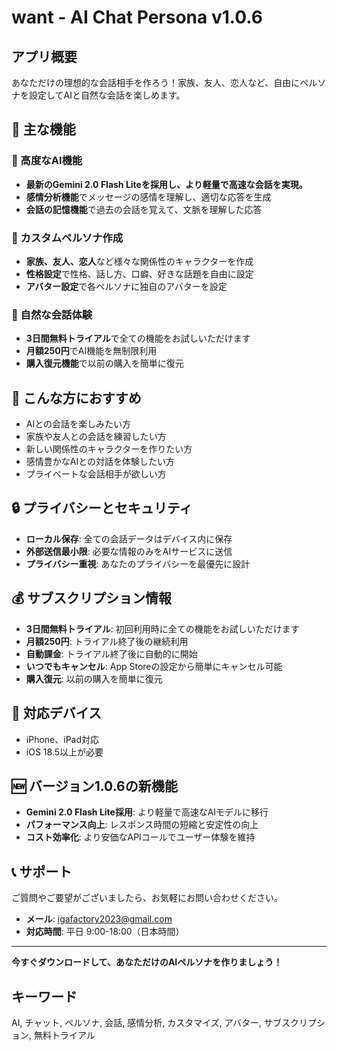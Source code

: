 # want - AI Chat Persona v1.0.6

## アプリ概要
あなただけの理想的な会話相手を作ろう！家族、友人、恋人など、自由にペルソナを設定してAIと自然な会話を楽しめます。

## 🌟 主な機能

### 🤖 高度なAI機能
- **最新のGemini 2.0 Flash Liteを採用し、より軽量で高速な会話を実現。**
- **感情分析機能**でメッセージの感情を理解し、適切な応答を生成
- **会話の記憶機能**で過去の会話を覚えて、文脈を理解した応答

### 👤 カスタムペルソナ作成
- **家族、友人、恋人**など様々な関係性のキャラクターを作成
- **性格設定**で性格、話し方、口癖、好きな話題を自由に設定
- **アバター設定**で各ペルソナに独自のアバターを設定

### 💬 自然な会話体験
- **3日間無料トライアル**で全ての機能をお試しいただけます
- **月額250円**でAI機能を無制限利用
- **購入復元機能**で以前の購入を簡単に復元

## 🎯 こんな方におすすめ

- AIとの会話を楽しみたい方
- 家族や友人との会話を練習したい方
- 新しい関係性のキャラクターを作りたい方
- 感情豊かなAIとの対話を体験したい方
- プライベートな会話相手が欲しい方

## 🔒 プライバシーとセキュリティ

- **ローカル保存**: 全ての会話データはデバイス内に保存
- **外部送信最小限**: 必要な情報のみをAIサービスに送信
- **プライバシー重視**: あなたのプライバシーを最優先に設計

## 💰 サブスクリプション情報

- **3日間無料トライアル**: 初回利用時に全ての機能をお試しいただけます
- **月額250円**: トライアル終了後の継続利用
- **自動課金**: トライアル終了後に自動的に開始
- **いつでもキャンセル**: App Storeの設定から簡単にキャンセル可能
- **購入復元**: 以前の購入を簡単に復元

## 📱 対応デバイス

- iPhone、iPad対応
- iOS 18.5以上が必要

## 🆕 バージョン1.0.6の新機能

- **Gemini 2.0 Flash Lite採用**: より軽量で高速なAIモデルに移行
- **パフォーマンス向上**: レスポンス時間の短縮と安定性の向上
- **コスト効率化**: より安価なAPIコールでユーザー体験を維持

## 📞 サポート

ご質問やご要望がございましたら、お気軽にお問い合わせください。

- **メール**: igafactory2023@gmail.com
- **対応時間**: 平日 9:00-18:00（日本時間）

---

**今すぐダウンロードして、あなただけのAIペルソナを作りましょう！**

## キーワード
AI, チャット, ペルソナ, 会話, 感情分析, カスタマイズ, アバター, サブスクリプション, 無料トライアル 